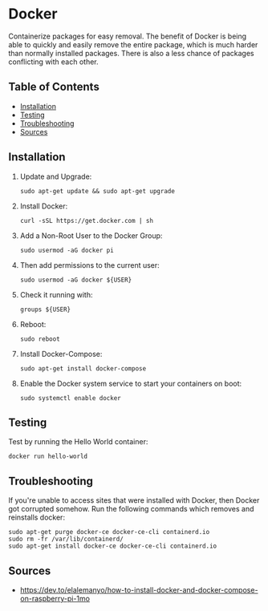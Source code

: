 # Docker

Containerize packages for easy removal. The benefit of Docker is being able to quickly and easily remove the entire package, which is much harder than normally installed packages. There is also a less chance of packages conflicting with each other.

## Table of Contents

- [Installation](#installation)
- [Testing](#testing)
- [Troubleshooting](#troubleshooting)
- [Sources](#sources)

## Installation

1. Update and Upgrade:
   ```
   sudo apt-get update && sudo apt-get upgrade
   ```
2. Install Docker:
   ```
   curl -sSL https://get.docker.com | sh
   ```
3. Add a Non-Root User to the Docker Group:
   ```
   sudo usermod -aG docker pi
   ```
4. Then add permissions to the current user:
   ```
   sudo usermod -aG docker ${USER}
   ```
5. Check it running with:
   ```
   groups ${USER}
   ```
6. Reboot:
   ```
   sudo reboot
   ```
7. Install Docker-Compose:
   ```
   sudo apt-get install docker-compose
   ```
8. Enable the Docker system service to start your containers on boot:
   ```
   sudo systemctl enable docker
   ```

## Testing

Test by running the Hello World container:

```
docker run hello-world
```

## Troubleshooting

If you're unable to access sites that were installed with Docker, then Docker got corrupted somehow. Run the following commands which removes and reinstalls docker:
```
sudo apt-get purge docker-ce docker-ce-cli containerd.io
sudo rm -fr /var/lib/containerd/
sudo apt-get install docker-ce docker-ce-cli containerd.io
```

## Sources

- https://dev.to/elalemanyo/how-to-install-docker-and-docker-compose-on-raspberry-pi-1mo

